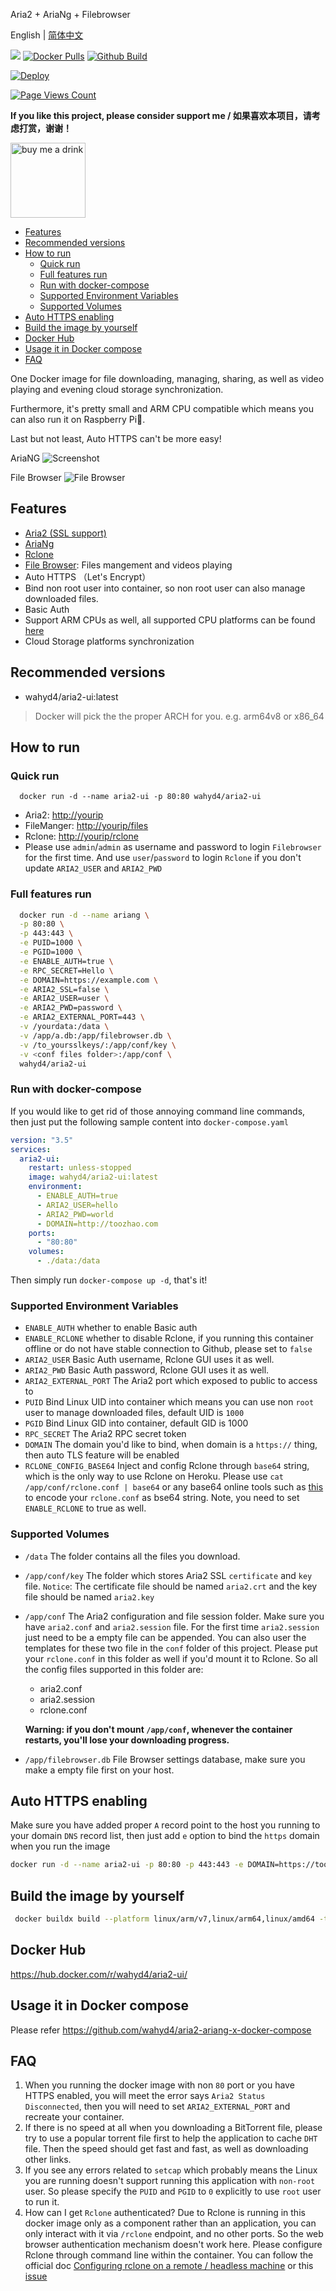 Aria2 + AriaNg + Filebrowser

English | [简体中文](https://github.com/wahyd4/aria2-ariang-docker/blob/master/README.CN.md)

[![](https://images.microbadger.com/badges/image/wahyd4/aria2-ui.svg)](https://microbadger.com/images/wahyd4/aria2-ui "Get your own image badge on microbadger.com")
[![Docker Pulls](https://img.shields.io/docker/pulls/wahyd4/aria2-ui.svg)](https://hub.docker.com/r/wahyd4/aria2-ui/)
[![Github Build](https://github.com/wahyd4/aria2-ariang-docker/workflows/Docker%20Image%20CI/badge.svg)](https://github.com/wahyd4/aria2-ariang-docker/actions)

[![Deploy](https://www.herokucdn.com/deploy/button.svg)](https://heroku.com/deploy?template=https://github.com/wahyd4/aria2-ariang-docker/tree/master)

[![Page Views Count](https://badges.toozhao.com/svg/aria2-ariang-docker)](https://badges.toozhao.com/stats/aria2-ariang-docker "Page Views Count")



**If you like this project, please consider support me / 如果喜欢本项目，请考虑打赏，谢谢！**

<img src="https://raw.githubusercontent.com/wahyd4/work-in-australia/766592ac6318027d7b3c334d8c50ca80818eeff8/wepay.jpg" alt="buy me a drink" width="120"/>

- [Features](#features)
- [Recommended versions](#recommended-versions)
- [How to run](#how-to-run)
  - [Quick run](#quick-run)
  - [Full features run](#full-features-run)
  - [Run with docker-compose](#run-with-docker-compose)
  - [Supported Environment Variables](#supported-environment-variables)
  - [Supported Volumes](#supported-volumes)
- [Auto HTTPS enabling](#auto-https-enabling)
- [Build the image by yourself](#build-the-image-by-yourself)
- [Docker Hub](#docker-hub)
- [Usage it in Docker compose](#usage-it-in-docker-compose)
- [FAQ](#faq)

One Docker image for file downloading, managing, sharing, as well as video playing and evening cloud storage synchronization.

Furthermore, it's pretty small and ARM CPU compatible which means you can also run it on Raspberry Pi🍓.

Last but not least, Auto HTTPS can't be more easy!

AriaNG
![Screenshot](https://github.com/wahyd4/aria2-ariang-x-docker-compose/raw/master/images/ariang.jpg)

File Browser
![File Browser](https://github.com/wahyd4/aria2-ariang-docker/raw/master/filemanager.png)

## Features

  * [Aria2 (SSL support)](https://aria2.github.io)
  * [AriaNg](https://github.com/mayswind/AriaNg)
  * [Rclone](https://rclone.org/)
  * [File Browser](https://filebrowser.xyz/): Files mangement and videos playing
  * Auto HTTPS （Let's Encrypt）
  * Bind non root user into container, so non root user can also manage downloaded files.
  * Basic Auth
  * Support ARM CPUs as well, all supported CPU platforms can be found [here](https://cloud.docker.com/repository/docker/wahyd4/aria2-ui/tags)
  * Cloud Storage platforms synchronization

## Recommended versions

* wahyd4/aria2-ui:latest

> Docker will pick the the proper ARCH for you. e.g. arm64v8 or x86_64

## How to run

### Quick run

```shell
  docker run -d --name aria2-ui -p 80:80 wahyd4/aria2-ui
```

* Aria2: <http://yourip>
* FileManger: <http://yourip/files>
* Rclone: <http://yourip/rclone>
* Please use `admin`/`admin` as username and password to login `Filebrowser` for the first time. And use `user`/`password` to login `Rclone` if you don't update `ARIA2_USER` and `ARIA2_PWD`

### Full features run

```bash
  docker run -d --name ariang \
  -p 80:80 \
  -p 443:443 \
  -e PUID=1000 \
  -e PGID=1000 \
  -e ENABLE_AUTH=true \
  -e RPC_SECRET=Hello \
  -e DOMAIN=https://example.com \
  -e ARIA2_SSL=false \
  -e ARIA2_USER=user \
  -e ARIA2_PWD=password \
  -e ARIA2_EXTERNAL_PORT=443 \
  -v /yourdata:/data \
  -v /app/a.db:/app/filebrowser.db \
  -v /to_yoursslkeys/:/app/conf/key \
  -v <conf files folder>:/app/conf \
  wahyd4/aria2-ui
```
### Run with docker-compose

If you would like to get rid of those annoying command line commands, then just put the following sample content into `docker-compose.yaml`
```yaml
version: "3.5"
services:
  aria2-ui:
    restart: unless-stopped
    image: wahyd4/aria2-ui:latest
    environment:
      - ENABLE_AUTH=true
      - ARIA2_USER=hello
      - ARIA2_PWD=world
      - DOMAIN=http://toozhao.com
    ports:
      - "80:80"
    volumes:
      - ./data:/data
```
Then simply run `docker-compose up -d`, that's it!

### Supported Environment Variables

  * `ENABLE_AUTH` whether to enable Basic auth
  * `ENABLE_RCLONE` whether to disable Rclone, if you running this container offline or do not have stable connection to Github, please set to `false`
  * `ARIA2_USER` Basic Auth username, Rclone GUI uses it as well.
  * `ARIA2_PWD` Basic Auth password, Rclone GUI uses it as well.
  * `ARIA2_EXTERNAL_PORT` The Aria2 port which exposed to public to access to
  * `PUID` Bind Linux UID into container which means you can use non `root` user to manage downloaded files, default UID is `1000`
  * `PGID` Bind Linux GID into container, default GID is 1000
  * `RPC_SECRET` The Aria2 RPC secret token
  * `DOMAIN` The domain you'd like to bind, when domain is a `https://` thing, then auto TLS feature will be enabled
  * `RCLONE_CONFIG_BASE64` Inject and config Rclone through `base64` string, which is the only way to use Rclone on Heroku. Please use `cat /app/conf/rclone.conf | base64` or any base64 online tools such as [this](https://www.base64encode.org/) to encode your `rclone.conf` as bse64 string. Note, you need to set `ENABLE_RCLONE` to true as well.


### Supported Volumes
  * `/data` The folder contains all the files you download.
  * `/app/conf/key` The folder which stores Aria2 SSL `certificate` and `key` file. `Notice`: The certificate file should be named `aria2.crt` and the key file should be named `aria2.key`
  * `/app/conf` The Aria2 configuration and file session folder. Make sure you have `aria2.conf` and `aria2.session` file. For the first time `aria2.session` just need to be a empty file can be appended. You can also user the templates for these two file in the `conf` folder of this project. Please put your `rclone.conf` in this folder as well if you'd mount it to Rclone. So all the config files supported in this folder are:
    * aria2.conf
    * aria2.session
    * rclone.conf

    **Warning: if you don't mount `/app/conf`, whenever the container restarts, you'll lose your downloading progress.**
  * `/app/filebrowser.db` File Browser settings database, make sure you make a empty file first on your host.

## Auto HTTPS enabling

Make sure you have added proper `A` record point to the host you running to your domain `DNS` record list, then just add `e` option to bind the `https` domain when you run the image

```bash
docker run -d --name aria2-ui -p 80:80 -p 443:443 -e DOMAIN=https://toozhao.com wahyd4/aria2-ui
```
## Build the image by yourself

```bash
 docker buildx build --platform linux/arm/v7,linux/arm64,linux/amd64 -t aria2-ui .
```

## Docker Hub

  <https://hub.docker.com/r/wahyd4/aria2-ui/>

## Usage it in Docker compose

  Please refer <https://github.com/wahyd4/aria2-ariang-x-docker-compose>

## FAQ
  1. When you running the docker image with non `80` port or you have HTTPS enabled, you will meet the error says `Aria2 Status Disconnected`, then you will need to set `ARIA2_EXTERNAL_PORT` and recreate your container.
  2. If there is no speed at all when you downloading a BitTorrent file, please try to use a popular torrent file first to help the application to cache `DHT` file. Then the speed should get fast and fast, as well as downloading other links.
  3. If you see any errors related to `setcap` which probably means the Linux you are running doesn't support running this application with `non-root` user. So please specify the `PUID` and `PGID` to `0` explicitly to use `root` user to run it.
  4. How can I get `Rclone` authenticated? Due to Rclone is running in this docker image only as a component rather than an application, you can only interact with it via `/rclone` endpoint, and no other ports. So the web browser authentication mechanism doesn't work here. Please configure Rclone through command line within the container. You can follow the official doc [Configuring rclone on a remote / headless machine](https://rclone.org/remote_setup) or this [issue](https://github.com/wahyd4/aria2-ariang-docker/issues/118)
